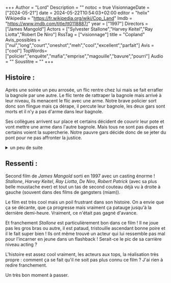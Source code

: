 +++
Author = "Lord"
Description = ""
notoc = true
VisionnageDate = ["2024-05-21"]
date = 2024-05-22T10:54:03+02:00
editor = "helix"
Wikipedia = "https://fr.wikipedia.org/wiki/Cop_Land"
Imdb = "https://www.imdb.com/title/tt0118887/"
year = ["1997"]
Directors = ["James Mangold"]
Actors = ["Sylvester Stallone","Harvey Keitel","Ray Liotta","Robert De Niro"]
RssTag = ["visionnage"]
title = "Copland"
Avis_possibles = ["nul","long","court","oneshot","meh","cool","excellent","parfait"]
Avis = ["cool"] 
TopWords=["policier","enquête","mafia","emprise","magouille","bavure","pourri"]
Audio = ""
Soustitre = ""
+++
## Histoire : 
Après une soirée un peu arrosée, un flic rentre chez lui mais se fait errafler la bagnole par une autre.
Le flic tente de rattraper la bagnole mais arrivé à leur niveau, ils menacent le flic avec une arme.
Notre brave policier sort donc son flingue mais ça dérape, il percute leur bagnole, les deux gars sont morts et il n'y a pas d'arme dans leur bagnole.

Ses collègues arrivent sur place et certains décident de couvrir leur pote et vont mettre une arme dans l'autre bagnole.
Mais tous ne sont pas dupes et certains voient la supercherie.
Notre pauvre gars décide donc de se jeter du pont pour ne pas affronter la justice.

<details><summary>un peu de suite</summary>

Notre gars est en fait protégé par un ptit groupe de flic qui l'ont en fait amené ailleurs.
Notre type est donc officiellement mort mais le shériff du coin tombe par hasard sur les flics et voient le présumé mort à l'arrière.

Pendant ce temps, une enquête est ouverte concernant cette affaire et *Moe Tilden* va tenter de faire tomber *Ray* qui est en fait un flic pourri.
Le problème c'est que faire parler des flics contre des flics n'est pas simple.
Mème *Freddy*, notre shériff intègre, ne souhaite pas trop se mouiller.

</details>

## Ressenti :
Second film de *James Mangold* sorti en 1997 avec un casting énorme !
*Stallone*, *Harvey Keitel*, *Ray Liotta*, *De Niro*, *Robert Patrick* (avec sa plus belle moustache ever) et tout un tas de second couteau déjà vu à droite à gauche (souvent dans des films de gangsters (miam)).

Le film est très cool mais un poil frustrant dans son histoire.
On a envie que ça se décante, que ça progresse mais vraiment ça patauge jusqu'à la dernière demi-heure.
Vraiment, ce n'était pas gagné d'avance.

Et franchement *Stallone* est particulièrement bon dans ce film !
Il ne joue pas les gros bras ou autre, il est pataud, tristouille ascendant bonne poire et il le fait super bien !
Ils ont même trouvé un acteur qui lui ressemble pas mal pour l'incarner en jeune dans un flashback !
Serait-ce le pic de sa carrière niveau acting ?

L'histoire est assez cool vraiment, les acteurs aux tops, la réalisation très propre : comment ça se fait qu'il ne soit pas plus connu ce film ?
J'ai rien à redire franchement.

Un très bon moment à passer.
